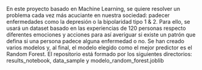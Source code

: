 En este proyecto basado en Machine Learning, se quiere resolver un problema cada vez más acuciante en nuestra sociedad: padecer enfermedades como la depresión o la bipolaridad tipo 1 & 2. Para ello, se usará un dataset basado en las experiencias de 120 personas respecto diferentes emociones y acciones para así averiguar si existe un patrón que defina si una persona padece alguna enfermedad o no. Se han creado varios modelos y, al final, el modelo elegido como el mejor predictor es el Random Forest. El repositorio está formado por los siguientes directorios: results_notebook, data_sample y modelo_random_forest.joblib 
